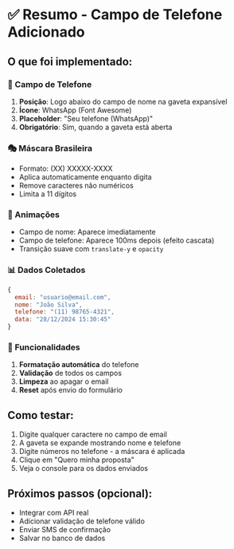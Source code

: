 # ✅ Resumo - Campo de Telefone Adicionado

## O que foi implementado:

### 📱 Campo de Telefone
1. **Posição**: Logo abaixo do campo de nome na gaveta expansível
2. **Ícone**: WhatsApp (Font Awesome)
3. **Placeholder**: "Seu telefone (WhatsApp)"
4. **Obrigatório**: Sim, quando a gaveta está aberta

### 🎭 Máscara Brasileira
- Formato: (XX) XXXXX-XXXX
- Aplica automaticamente enquanto digita
- Remove caracteres não numéricos
- Limita a 11 dígitos

### 🎨 Animações
- Campo de nome: Aparece imediatamente
- Campo de telefone: Aparece 100ms depois (efeito cascata)
- Transição suave com `translate-y` e `opacity`

### 📊 Dados Coletados
```javascript
{
  email: "usuario@email.com",
  nome: "João Silva",
  telefone: "(11) 98765-4321",
  data: "28/12/2024 15:30:45"
}
```

### 🔧 Funcionalidades
1. **Formatação automática** do telefone
2. **Validação** de todos os campos
3. **Limpeza** ao apagar o email
4. **Reset** após envio do formulário

## Como testar:
1. Digite qualquer caractere no campo de email
2. A gaveta se expande mostrando nome e telefone
3. Digite números no telefone - a máscara é aplicada
4. Clique em "Quero minha proposta"
5. Veja o console para os dados enviados

## Próximos passos (opcional):
- Integrar com API real
- Adicionar validação de telefone válido
- Enviar SMS de confirmação
- Salvar no banco de dados
